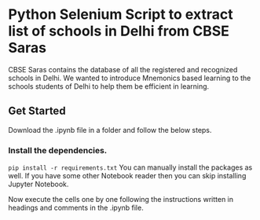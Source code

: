 # Python Selenium Script to extract list of schools in Delhi from CBSE Saras

CBSE Saras contains the database of all the registered and recognized schools in Delhi.
We wanted to introduce Mnemonics based learning to the schools students of Delhi to help them be efficient in learning.

## Get Started
Download the .ipynb file in a folder and follow the below steps.

### Install the dependencies.
`pip install -r requirements.txt`
You can manually install the packages as well. If you have some other Notebook reader then you can skip installing Jupyter Notebook.

Now execute the cells one by one following the instructions written in headings and comments in the .ipynb file.
